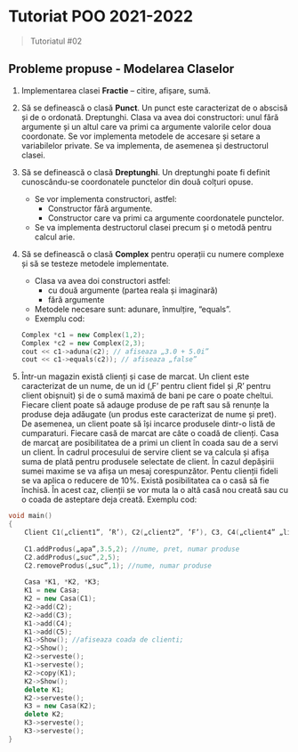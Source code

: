 
# Tutoriat POO 2021-2022

> Tutoriatul #02

## Probleme propuse - Modelarea Claselor
   
1.  Implementarea clasei **Fractie** – citire, afișare, sumă.
2. Să se definească o clasă **Punct**. Un punct este caracterizat de o abscisă și de o ordonată. Dreptunghi. Clasa va avea doi constructori: unul fără argumente și un altul care va primi ca argumente valorile celor doua coordonate. Se vor implementa metodele de accesare și setare a variabilelor private. Se va implementa, de asemenea și destructorul clasei.
3. Să se definească o clasă **Dreptunghi**. Un dreptunghi poate fi definit cunoscându-se coordonatele punctelor din două colțuri opuse. 
	 - Se vor implementa constructori, astfel:
		- Constructor fără argumente.
		- Constructor care va primi ca argumente coordonatele punctelor.
	- Se va implementa destructorul clasei precum și o metodă pentru calcul arie.
4. Să se definească o clasă **Complex** pentru operații cu numere complexe și să se testeze metodele implementate. 
	- Clasa va avea doi constructori astfel:
		- cu două argumente (partea reala și imaginară)
		- fără argumente
	- Metodele necesare sunt: adunare, înmulțire, “equals”.
	- Exemplu cod:

	``` c++
	Complex *c1 = new Complex(1,2);
	Complex *c2 = new Complex(2,3);
	cout << c1->aduna(c2); // afiseaza „3.0 + 5.0i”
	cout << c1->equals(c2)); // afiseaza „false”
	```

5. Într-un magazin există clienți și case de marcat. Un client este caracterizat de un nume, de un id (‚F’ pentru client fidel și ‚R’ pentru client obișnuit) și de o sumă maximă de bani pe care o poate cheltui. Fiecare client poate să adauge produse de pe raft sau să renunțe la produse deja adăugate (un produs este caracterizat de nume și pret). De asemenea, un client poate să își incarce produsele dintr-o listă de cumparaturi.
Fiecare casă de marcat are câte o coadă de clienți. Casa de marcat are posibilitatea de a primi un client în coada sau de a servi un client. În cadrul procesului de servire client se va calcula și afișa suma de plată pentru produsele selectate de client. În cazul depășirii sumei maxime se va afișa un mesaj corespunzător. Pentu clienții fideli se va aplica o reducere de 10%. Există posibilitatea ca o casă să fie închisă. În acest caz, clienții se vor muta la o altă casă nou creată sau cu o coada de asteptare deja creată.
Exemplu cod:
``` c++
void main()
{
	Client C1(„client1”, ’R’), C2(„client2”, ’F’), C3, C4(„client4” „lista.txt”), C5(„client5”, „lista1.txt”), C6(„client6”, „lista2.txt”);
	
	C1.addProdus(„apa”,3.5,2); //nume, pret, numar produse
	C2.addProdus(„suc”,2,5);
	C2.removeProdus(„suc”,1); //nume, numar produse
	
	Casa *K1, *K2, *K3;
	K1 = new Casa;
	K2 = new Casa(C1);
	K2->add(C2);
	K2->add(C3);
	K1->add(C4);
	K1->add(C5);
	K1->Show(); //afiseaza coada de clienti;
	K2->Show();
	K2->serveste();
	K1->serveste();
	K2->copy(K1);
	K2->Show();
	delete K1;
	K2->serveste();
	K3 = new Casa(K2);
	delete K2;
	K3->serveste();
	K3->serveste();
}
```